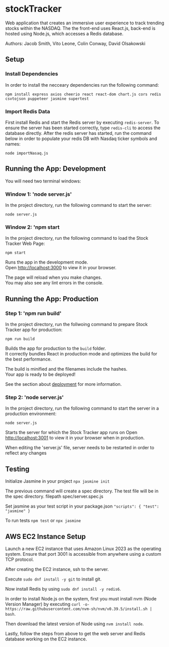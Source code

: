 # stockTracker
Web application that creates an immersive user experience to track trending stocks within the NASDAQ. The the front-end uses React.js, back-end is hosted using Node.js, which accesses a Redis database.

Authors:
Jacob Smith, Vito Leone, Colin Conway, David Olsakowski

## Setup

### Install Dependencies

In order to install the necceary dependencies run the following command:

`npm install express axios cheerio react react-dom chart.js cors redis csvtojson puppeteer jasmine supertest`

### Import Redis Data

First install Redis and start the Redis server by executing `redis-server`. To ensure the server has been started correctly, type `redis-cli` to access the database directly. After the redis server has started, run the command below in order to populate your 
redis DB with Nasdaq ticker symbols and names:

`node importNasaq.js`

## Running the App: Development

You will need two terminal windows:

### Window 1: 'node server.js'
In the project directory, run the following command to start the server:

`node server.js`

### Window 2: 'npm start
In the project directory, run the following command to load the Stock Tracker Web Page:

`npm start`

Runs the app in the development mode.\
Open [http://localhost:3000](http://localhost:3000) to view it in your browser.

The page will reload when you make changes.\
You may also see any lint errors in the console.

## Running the App: Production

### Step 1: 'npm run build'
In the project directory, run the follwoing command to prepare Stock Tracker app for production:

`npm run build`

Builds the app for production to the `build` folder.\
It correctly bundles React in production mode and optimizes the build for the best performance.

The build is minified and the filenames include the hashes.\
Your app is ready to be deployed!

See the section about [deployment](https://facebook.github.io/create-react-app/docs/deployment) for more information.

### Step 2: 'node server.js'
In the project directory, run the following command to start the server in a production environment:

`node server.js`

Starts the server for which the Stock Tracker app runs on
Open [http://localhost:3001](http://localhost:3001) to view it in your browser when in production.

When editing the 'server.js' file, server needs to be restarted in order to reflect any changes

## Testing

Initialize Jasmine in your project
`npx jasmine init`

The previous command will create a spec directory. The test file will be in the spec directory. filepath spec/server.spec.js

Set jasmine as your test script in your package.json
`"scripts": { "test": "jasmine" }`

To run tests `npm test` or `npx jasmine`

## AWS EC2 Instance Setup

Launch a new EC2 instance that uses Amazon Linux 2023 as the operating system. Ensure that port 3001 is accessible from anywhere using a custom TCP protocol. 

After creating the EC2 instance, ssh to the server.

Execute `sudo dnf install -y git` to install git.

Now install Redis by using `sudo dnf install -y redis6`.

In order to install Node.js on the system, first you must install nvm (Node Version Manager) by executing `curl -o- https://raw.githubusercontent.com/nvm-sh/nvm/v0.39.5/install.sh | bash`.

Then download the latest version of Node using `nvm install node`.

Lastly, follow the steps from above to get the web server and Redis database working on the EC2 instance.